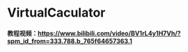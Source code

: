# VirtualCaculator

#### 教程视频：https://www.bilibili.com/video/BV1rL4y1H7Vh/?spm_id_from=333.788.b_765f64657363.1

